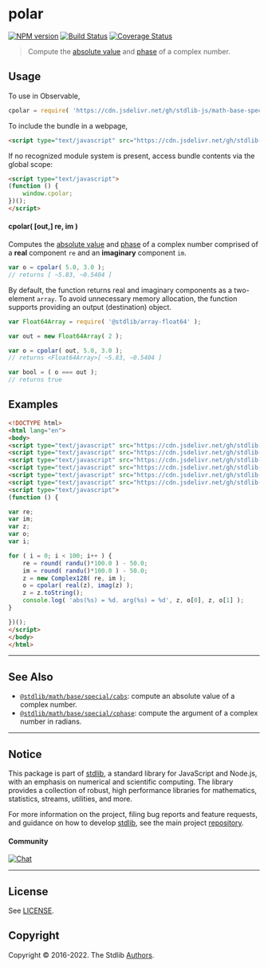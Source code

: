 <!--

@license Apache-2.0

Copyright (c) 2018 The Stdlib Authors.

Licensed under the Apache License, Version 2.0 (the "License");
you may not use this file except in compliance with the License.
You may obtain a copy of the License at

   http://www.apache.org/licenses/LICENSE-2.0

Unless required by applicable law or agreed to in writing, software
distributed under the License is distributed on an "AS IS" BASIS,
WITHOUT WARRANTIES OR CONDITIONS OF ANY KIND, either express or implied.
See the License for the specific language governing permissions and
limitations under the License.

-->

# polar

[![NPM version][npm-image]][npm-url] [![Build Status][test-image]][test-url] [![Coverage Status][coverage-image]][coverage-url] <!-- [![dependencies][dependencies-image]][dependencies-url] -->

> Compute the [absolute value][@stdlib/math/base/special/cabs] and [phase][@stdlib/math/base/special/cphase] of a complex number.

<section class="intro">

</section>

<!-- /.intro -->



<section class="usage">

## Usage

To use in Observable,

```javascript
cpolar = require( 'https://cdn.jsdelivr.net/gh/stdlib-js/math-base-special-cpolar@umd/bundle.js' )
```

To include the bundle in a webpage,

```html
<script type="text/javascript" src="https://cdn.jsdelivr.net/gh/stdlib-js/math-base-special-cpolar@umd/bundle.js"></script>
```

If no recognized module system is present, access bundle contents via the global scope:

```html
<script type="text/javascript">
(function () {
    window.cpolar;
})();
</script>
```

#### cpolar( \[out,] re, im )

Computes the [absolute value][@stdlib/math/base/special/cabs] and [phase][@stdlib/math/base/special/cphase] of a complex number comprised of a **real** component `re` and an **imaginary** component `im`.

```javascript
var o = cpolar( 5.0, 3.0 );
// returns [ ~5.83, ~0.5404 ]
```

By default, the function returns real and imaginary components as a two-element `array`. To avoid unnecessary memory allocation, the function supports providing an output (destination) object.

```javascript
var Float64Array = require( '@stdlib/array-float64' );

var out = new Float64Array( 2 );

var o = cpolar( out, 5.0, 3.0 );
// returns <Float64Array>[ ~5.83, ~0.5404 ]

var bool = ( o === out );
// returns true
```

</section>

<!-- /.usage -->

<section class="examples">

## Examples

<!-- eslint no-undef: "error" -->

```html
<!DOCTYPE html>
<html lang="en">
<body>
<script type="text/javascript" src="https://cdn.jsdelivr.net/gh/stdlib-js/complex-float64@umd/bundle.js"></script>
<script type="text/javascript" src="https://cdn.jsdelivr.net/gh/stdlib-js/random-base-randu@umd/bundle.js"></script>
<script type="text/javascript" src="https://cdn.jsdelivr.net/gh/stdlib-js/math-base-special-round@umd/bundle.js"></script>
<script type="text/javascript" src="https://cdn.jsdelivr.net/gh/stdlib-js/complex-real@umd/bundle.js"></script>
<script type="text/javascript" src="https://cdn.jsdelivr.net/gh/stdlib-js/complex-imag@umd/bundle.js"></script>
<script type="text/javascript" src="https://cdn.jsdelivr.net/gh/stdlib-js/math-base-special-cpolar@umd/bundle.js"></script>
<script type="text/javascript">
(function () {

var re;
var im;
var z;
var o;
var i;

for ( i = 0; i < 100; i++ ) {
    re = round( randu()*100.0 ) - 50.0;
    im = round( randu()*100.0 ) - 50.0;
    z = new Complex128( re, im );
    o = cpolar( real(z), imag(z) );
    z = z.toString();
    console.log( 'abs(%s) = %d. arg(%s) = %d', z, o[0], z, o[1] );
}

})();
</script>
</body>
</html>
```

</section>

<!-- /.examples -->

<!-- Section for related `stdlib` packages. Do not manually edit this section, as it is automatically populated. -->

<section class="related">

* * *

## See Also

-   <span class="package-name">[`@stdlib/math/base/special/cabs`][@stdlib/math/base/special/cabs]</span><span class="delimiter">: </span><span class="description">compute an absolute value of a complex number.</span>
-   <span class="package-name">[`@stdlib/math/base/special/cphase`][@stdlib/math/base/special/cphase]</span><span class="delimiter">: </span><span class="description">compute the argument of a complex number in radians.</span>

</section>

<!-- /.related -->

<!-- Section for all links. Make sure to keep an empty line after the `section` element and another before the `/section` close. -->


<section class="main-repo" >

* * *

## Notice

This package is part of [stdlib][stdlib], a standard library for JavaScript and Node.js, with an emphasis on numerical and scientific computing. The library provides a collection of robust, high performance libraries for mathematics, statistics, streams, utilities, and more.

For more information on the project, filing bug reports and feature requests, and guidance on how to develop [stdlib][stdlib], see the main project [repository][stdlib].

#### Community

[![Chat][chat-image]][chat-url]

---

## License

See [LICENSE][stdlib-license].


## Copyright

Copyright &copy; 2016-2022. The Stdlib [Authors][stdlib-authors].

</section>

<!-- /.stdlib -->

<!-- Section for all links. Make sure to keep an empty line after the `section` element and another before the `/section` close. -->

<section class="links">

[npm-image]: http://img.shields.io/npm/v/@stdlib/math-base-special-cpolar.svg
[npm-url]: https://npmjs.org/package/@stdlib/math-base-special-cpolar

[test-image]: https://github.com/stdlib-js/math-base-special-cpolar/actions/workflows/test.yml/badge.svg?branch=main
[test-url]: https://github.com/stdlib-js/math-base-special-cpolar/actions/workflows/test.yml?query=branch:main

[coverage-image]: https://img.shields.io/codecov/c/github/stdlib-js/math-base-special-cpolar/main.svg
[coverage-url]: https://codecov.io/github/stdlib-js/math-base-special-cpolar?branch=main

<!--

[dependencies-image]: https://img.shields.io/david/stdlib-js/math-base-special-cpolar.svg
[dependencies-url]: https://david-dm.org/stdlib-js/math-base-special-cpolar/main

-->

[chat-image]: https://img.shields.io/gitter/room/stdlib-js/stdlib.svg
[chat-url]: https://gitter.im/stdlib-js/stdlib/

[stdlib]: https://github.com/stdlib-js/stdlib

[stdlib-authors]: https://github.com/stdlib-js/stdlib/graphs/contributors

[umd]: https://github.com/umdjs/umd
[es-module]: https://developer.mozilla.org/en-US/docs/Web/JavaScript/Guide/Modules

[deno-url]: https://github.com/stdlib-js/math-base-special-cpolar/tree/deno
[umd-url]: https://github.com/stdlib-js/math-base-special-cpolar/tree/umd
[esm-url]: https://github.com/stdlib-js/math-base-special-cpolar/tree/esm

[stdlib-license]: https://raw.githubusercontent.com/stdlib-js/math-base-special-cpolar/main/LICENSE

[@stdlib/math/base/special/cabs]: https://github.com/stdlib-js/math-base-special-cabs/tree/umd

[@stdlib/math/base/special/cphase]: https://github.com/stdlib-js/math-base-special-cphase/tree/umd

<!-- <related-links> -->

[@stdlib/math/base/special/cabs]: https://github.com/stdlib-js/math-base-special-cabs/tree/umd

[@stdlib/math/base/special/cphase]: https://github.com/stdlib-js/math-base-special-cphase/tree/umd

<!-- </related-links> -->

</section>

<!-- /.links -->
